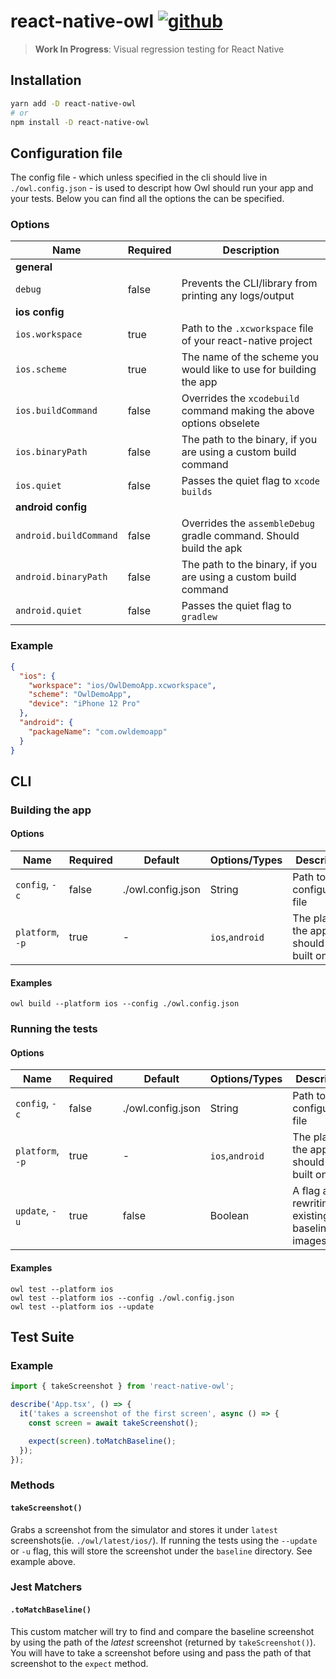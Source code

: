 # react-native-owl [![github][github-image]][github-url]

> **Work In Progress**: Visual regression testing for React Native

## Installation

```sh
yarn add -D react-native-owl
# or
npm install -D react-native-owl
```

## Configuration file

The config file - which unless specified in the cli should live in `./owl.config.json` - is used to descript how Owl should run your app and your tests. Below you can find all the options the can be specified.

### Options

| Name                   | Required | Description                                                          |
| ---------------------- | -------- | -------------------------------------------------------------------- |
| **general**            |          |                                                                      |
| `debug`                | false    | Prevents the CLI/library from printing any logs/output               |
| **ios config**         |          |                                                                      |
| `ios.workspace`        | true     | Path to the `.xcworkspace` file of your react-native project         |
| `ios.scheme`           | true     | The name of the scheme you would like to use for building the app    |
| `ios.buildCommand`     | false    | Overrides the `xcodebuild` command making the above options obselete |
| `ios.binaryPath`       | false    | The path to the binary, if you are using a custom build command      |
| `ios.quiet`            | false    | Passes the quiet flag to `xcode builds`                              |
| **android config**     |          |                                                                      |
| `android.buildCommand` | false    | Overrides the `assembleDebug` gradle command. Should build the apk   |
| `android.binaryPath`   | false    | The path to the binary, if you are using a custom build command      |
| `android.quiet`        | false    | Passes the quiet flag to `gradlew`                                   |

### Example

```json
{
  "ios": {
    "workspace": "ios/OwlDemoApp.xcworkspace",
    "scheme": "OwlDemoApp",
    "device": "iPhone 12 Pro"
  },
  "android": {
    "packageName": "com.owldemoapp"
  }
}
```

## CLI

### Building the app

#### Options

| Name             | Required | Default           | Options/Types   | Description                             |
| ---------------- | -------- | ----------------- | --------------- | --------------------------------------- |
| `config`, `-c`   | false    | ./owl.config.json | String          | Path to the configuration file          |
| `platform`, `-p` | true     | -                 | `ios`,`android` | The platform the app should be built on |

#### Examples

```
owl build --platform ios --config ./owl.config.json
```

### Running the tests

#### Options

| Name             | Required | Default           | Options/Types   | Description                                     |
| ---------------- | -------- | ----------------- | --------------- | ----------------------------------------------- |
| `config`, `-c`   | false    | ./owl.config.json | String          | Path to the configuration file                  |
| `platform`, `-p` | true     | -                 | `ios`,`android` | The platform the app should be built on         |
| `update`, `-u`   | true     | false             | Boolean         | A flag about rewriting existing baseline images |

#### Examples

```
owl test --platform ios
owl test --platform ios --config ./owl.config.json
owl test --platform ios --update
```

[github-image]: https://github.com/FormidableLabs/react-native-owl/workflows/Run%20Tests/badge.svg
[github-url]: https://github.com/FormidableLabs/react-native-owl/actions

## Test Suite

### Example

```js
import { takeScreenshot } from 'react-native-owl';

describe('App.tsx', () => {
  it('takes a screenshot of the first screen', async () => {
    const screen = await takeScreenshot();

    expect(screen).toMatchBaseline();
  });
});
```

### Methods

#### `takeScreenshot()`

Grabs a screenshot from the simulator and stores it under `latest` screenshots(ie. `./owl/latest/ios/`). If running the tests using the `--update` or `-u` flag, this will store the screenshot under the `baseline` directory. See example above.

### Jest Matchers

#### `.toMatchBaseline()`

This custom matcher will try to find and compare the baseline screenshot by using the path of the _latest_ screenshot (returned by `takeScreenshot()`). You will have to take a screenshot before using and pass the path of that screenshot to the `expect` method.
